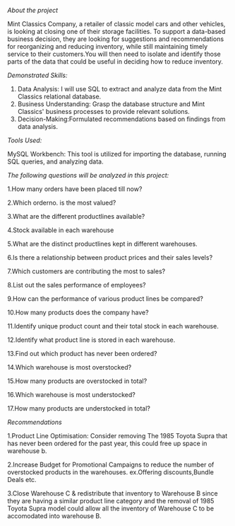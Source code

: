 *About the project*

Mint Classics Company, a retailer of classic model cars and other vehicles, is looking at closing one of their storage facilities.
To support a data-based business decision, they are looking for suggestions and recommendations for reorganizing and reducing inventory,
while still maintaining timely service to their customers.You will then need to isolate and identify those parts of the data 
that could be useful in deciding how to reduce inventory.

*Demonstrated Skills:*
1. Data Analysis: I will use SQL to extract and analyze data from the Mint Classics relational database.
2. Business Understanding: Grasp the database structure and Mint Classics' business processes to provide relevant solutions.
3. Decision-Making:Formulated recommendations based on findings from data analysis.

*Tools Used:*

MySQL Workbench: This tool is utilized for importing the database, running SQL queries, and analyzing data.

*The following questions will be analyzed in this project:*

1.How many orders have been placed till now?

2.Which orderno. is the most valued?

3.What are the different productlines available?

4.Stock available in each warehouse

5.What are the distinct productlines kept in different warehouses.

6.Is there a relationship between product prices and their sales levels?

7.Which customers are contributing the most to sales?

8.List out the sales performance of employees? 

9.How can the performance of various product lines be compared?

10.How many products does the company have?

11.Identify unique product count and their total stock in each warehouse.

12.Identify what product line is stored in each warehouse.

13.Find out which product has never been ordered?

14.Which warehouse is most overstocked?

15.How many products are overstocked in total? 

16.Which warehouse is most understocked?

17.How many products are understocked in total?


*Recommendations*

1.Product Line Optimisation: Consider removing The 1985 Toyota Supra that has never been ordered for the past year, 
this could free up space in warehouse b.

2.Increase Budget for Promotional Campaigns to reduce the number of  overstocked products in the warehouses.
ex.Offering discounts,Bundle Deals etc.

3.Close Warehouse C & redistribute that inventory to Warehouse B since they are having a similar product line category and
the removal of 1985 Toyota Supra model could allow all the inventory of Warehouse C to be accomodated into warehouse B.
